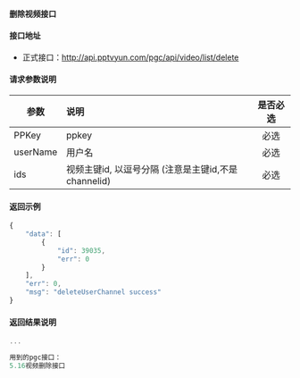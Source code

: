 #### 删除视频接口

#### 接口地址
  * 正式接口：http://api.pptvyun.com/pgc/api/video/list/delete

#### 请求参数说明
|  参数         |说明          |是否必选|
| ------------- |:-------------|:-----:|
| PPKey      | ppkey |必选|
| userName   | 用户名 |必选    |
| ids        | 视频主键id, 以逗号分隔 (注意是主键id,不是channelid) |必选    |
#### 返回示例
```javascript
{
    "data": [
        {
            "id": 39035,
            "err": 0
        }
    ],
    "err": 0,
    "msg": "deleteUserChannel success"
}
```

#### 返回结果说明
```javascript
...

用到的pgc接口：
5.16视频删除接口
```